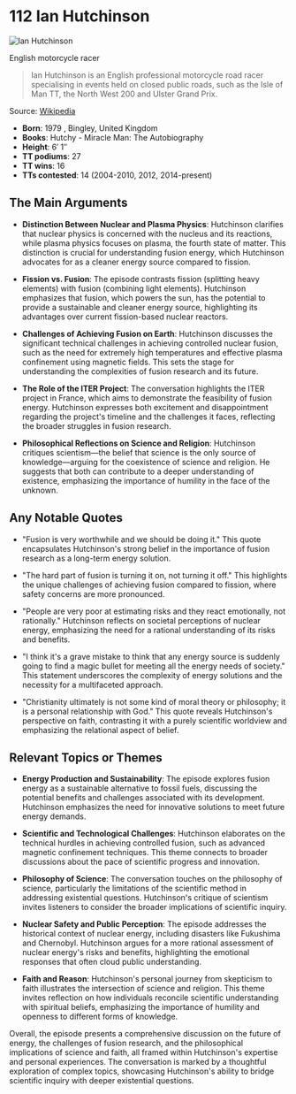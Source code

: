 # 112 Ian Hutchinson


![Ian Hutchinson](https://encrypted-tbn0.gstatic.com/images?q=tbn:ANd9GcQW1K6imhUWOkC36IqIUFWpCB-j2KtTE7PA9iDAcA&s=0)

English motorcycle racer

> Ian Hutchinson is an English professional motorcycle road racer specialising in events held on closed public roads, such as the Isle of Man TT, the North West 200 and Ulster Grand Prix.

Source: [Wikipedia](https://en.wikipedia.org/wiki/Ian_Hutchinson_(motorcyclist))

- **Born**: 1979 , Bingley, United Kingdom
- **Books**: Hutchy - Miracle Man: The Autobiography
- **Height**: 6′ 1″
- **TT podiums**: 27
- **TT wins**: 16
- **TTs contested**: 14 (2004-2010, 2012, 2014-present)


## The Main Arguments

- **Distinction Between Nuclear and Plasma Physics**: Hutchinson clarifies that nuclear physics is concerned with the nucleus and its reactions, while plasma physics focuses on plasma, the fourth state of matter. This distinction is crucial for understanding fusion energy, which Hutchinson advocates for as a cleaner energy source compared to fission.

- **Fission vs. Fusion**: The episode contrasts fission (splitting heavy elements) with fusion (combining light elements). Hutchinson emphasizes that fusion, which powers the sun, has the potential to provide a sustainable and cleaner energy source, highlighting its advantages over current fission-based nuclear reactors.

- **Challenges of Achieving Fusion on Earth**: Hutchinson discusses the significant technical challenges in achieving controlled nuclear fusion, such as the need for extremely high temperatures and effective plasma confinement using magnetic fields. This sets the stage for understanding the complexities of fusion research and its future.

- **The Role of the ITER Project**: The conversation highlights the ITER project in France, which aims to demonstrate the feasibility of fusion energy. Hutchinson expresses both excitement and disappointment regarding the project's timeline and the challenges it faces, reflecting the broader struggles in fusion research.

- **Philosophical Reflections on Science and Religion**: Hutchinson critiques scientism—the belief that science is the only source of knowledge—arguing for the coexistence of science and religion. He suggests that both can contribute to a deeper understanding of existence, emphasizing the importance of humility in the face of the unknown.

## Any Notable Quotes

- "Fusion is very worthwhile and we should be doing it."
  This quote encapsulates Hutchinson's strong belief in the importance of fusion research as a long-term energy solution.

- "The hard part of fusion is turning it on, not turning it off."
  This highlights the unique challenges of achieving fusion compared to fission, where safety concerns are more pronounced.

- "People are very poor at estimating risks and they react emotionally, not rationally."
  Hutchinson reflects on societal perceptions of nuclear energy, emphasizing the need for a rational understanding of its risks and benefits.

- "I think it's a grave mistake to think that any energy source is suddenly going to find a magic bullet for meeting all the energy needs of society."
  This statement underscores the complexity of energy solutions and the necessity for a multifaceted approach.

- "Christianity ultimately is not some kind of moral theory or philosophy; it is a personal relationship with God."
  This quote reveals Hutchinson's perspective on faith, contrasting it with a purely scientific worldview and emphasizing the relational aspect of belief.

## Relevant Topics or Themes

- **Energy Production and Sustainability**: The episode explores fusion energy as a sustainable alternative to fossil fuels, discussing the potential benefits and challenges associated with its development. Hutchinson emphasizes the need for innovative solutions to meet future energy demands.

- **Scientific and Technological Challenges**: Hutchinson elaborates on the technical hurdles in achieving controlled fusion, such as advanced magnetic confinement techniques. This theme connects to broader discussions about the pace of scientific progress and innovation.

- **Philosophy of Science**: The conversation touches on the philosophy of science, particularly the limitations of the scientific method in addressing existential questions. Hutchinson's critique of scientism invites listeners to consider the broader implications of scientific inquiry.

- **Nuclear Safety and Public Perception**: The episode addresses the historical context of nuclear energy, including disasters like Fukushima and Chernobyl. Hutchinson argues for a more rational assessment of nuclear energy's risks and benefits, highlighting the emotional responses that often cloud public understanding.

- **Faith and Reason**: Hutchinson's personal journey from skepticism to faith illustrates the intersection of science and religion. This theme invites reflection on how individuals reconcile scientific understanding with spiritual beliefs, emphasizing the importance of humility and openness to different forms of knowledge.

Overall, the episode presents a comprehensive discussion on the future of energy, the challenges of fusion research, and the philosophical implications of science and faith, all framed within Hutchinson's expertise and personal experiences. The conversation is marked by a thoughtful exploration of complex topics, showcasing Hutchinson's ability to bridge scientific inquiry with deeper existential questions.